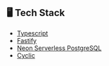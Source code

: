 ## 🖥️ Tech Stack

- [Typescript](https://www.typescriptlang.org)
- [Fastify](https://fastify.dev)
- [Neon Serverless PostgreSQL](https://neon.tech)
- [Cyclic](https://www.cyclic.sh)
